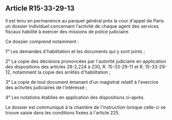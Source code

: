 Article R15-33-29-13
----
Il est tenu en permanence au parquet général près la cour d'appel de Paris un
dossier individuel concernant l'activité de chaque agent des services fiscaux
habilité à exercer des missions de police judiciaire.

Ce dossier comprend notamment :

1° Les demandes d'habilitation et les documents qui y sont joints ;

2° La copie des décisions prononcées par l'autorité judiciaire en application
des dispositions des articles 28-2,224 à 230, R. 15-33-29-11 et R. 15-33-29-12,
notamment la copie des arrêtés d'habilitation ;

3° La copie de tout document émanant d'un magistrat relatif à l'exercice des
activités judiciaires de l'intéressé ;

4° Les notations établies en application des dispositions ci-après.

Le dossier est communiqué à la chambre de l'instruction lorsque celle-ci se
trouve saisie dans les conditions fixées à l'article 225.
